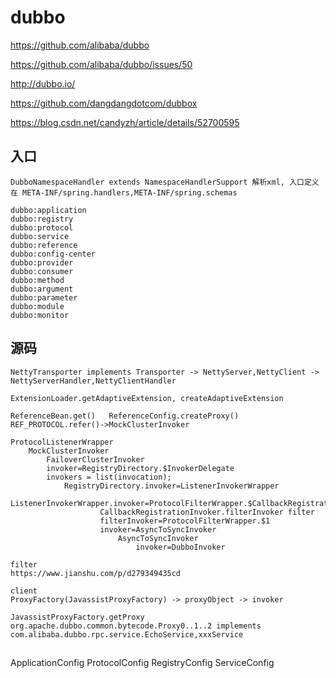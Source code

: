 # dubbo
https://github.com/alibaba/dubbo

https://github.com/alibaba/dubbo/issues/50

http://dubbo.io/

https://github.com/dangdangdotcom/dubbox

https://blog.csdn.net/candyzh/article/details/52700595

## 入口
```
DubboNamespaceHandler extends NamespaceHandlerSupport 解析xml, 入口定义在 META-INF/spring.handlers,META-INF/spring.schemas

dubbo:application
dubbo:registry
dubbo:protocol
dubbo:service
dubbo:reference
dubbo:config-center
dubbo:provider
dubbo:consumer
dubbo:method
dubbo:argument
dubbo:parameter
dubbo:module
dubbo:monitor
```

## 源码
```
NettyTransporter implements Transporter -> NettyServer,NettyClient -> NettyServerHandler,NettyClientHandler

ExtensionLoader.getAdaptiveExtension, createAdaptiveExtension

ReferenceBean.get()   ReferenceConfig.createProxy()  REF_PROTOCOL.refer()->MockClusterInvoker

ProtocolListenerWrapper
    MockClusterInvoker
        FailoverClusterInvoker
        invoker=RegistryDirectory.$InvokerDelegate
        invokers = list(invocation);
            RegistryDirectory.invoker=ListenerInvokerWrapper
                ListenerInvokerWrapper.invoker=ProtocolFilterWrapper.$CallbackRegistrationInvoker
                    CallbackRegistrationInvoker.filterInvoker filter
                    filterInvoker=ProtocolFilterWrapper.$1
                    invoker=AsyncToSyncInvoker
                        AsyncToSyncInvoker
                            invoker=DubboInvoker

filter
https://www.jianshu.com/p/d279349435cd

client 
ProxyFactory(JavassistProxyFactory) -> proxyObject -> invoker

JavassistProxyFactory.getProxy
org.apache.dubbo.common.bytecode.Proxy0..1..2 implements com.alibaba.dubbo.rpc.service.EchoService,xxxService
```

## 
ApplicationConfig
ProtocolConfig
RegistryConfig
ServiceConfig

## 
